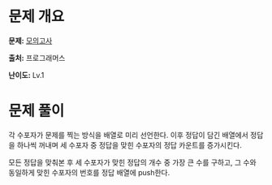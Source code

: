 # 문제 개요

**문제:** [모의고사](https://school.programmers.co.kr/learn/courses/30/lessons/42840)

**출처:** 프로그래머스

**난이도:** Lv.1

# 문제 풀이

각 수포자가 문제를 찍는 방식을 배열로 미리 선언한다. 이후 정답이 담긴 배열에서 정답을 하나씩 꺼내며 세 수포자 중 정답을 맞힌 수포자의 정답 카운트를 증가시킨다.

모든 정답을 맞춰본 후 세 수포자가 맞힌 정답의 개수 중 가장 큰 수를 구하고, 그 수와 동일하게 맞힌 수포자의 번호를 정답 배열에 push한다.
